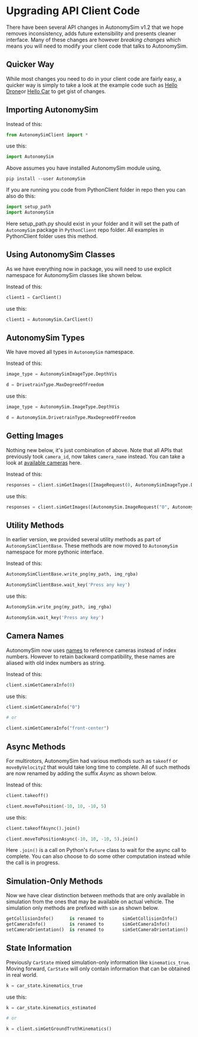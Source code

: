 # Upgrading API Client Code
There have been several API changes in AutonomySim v1.2 that we hope removes inconsistency, adds future extensibility and presents cleaner interface. Many of these changes are however *breaking changes* which means you will need to modify your client code that talks to AutonomySim.

## Quicker Way

While most changes you need to do in your client code are fairly easy, a quicker way is simply to take a look at the example code such as [Hello Drone](https://github.com/nervosys/AutonomySim/tree/main/PythonClient//multirotor/hello_drone.py)or [Hello Car](https://github.com/nervosys/AutonomySim/tree/main/PythonClient//car/hello_car.py) to get gist of changes.

## Importing AutonomySim

Instead of this:

```python
from AutonomySimClient import *
```
use this:

```python
import AutonomySim
```

Above assumes you have installed AutonomySim module using, 

```shell
pip install --user AutonomySim
```

If you are running you code from PythonClient folder in repo then you can also do this:

```python
import setup_path 
import AutonomySim
```

Here setup_path.py should exist in your folder and it will set the path of `AutonomySim` package in `PythonClient` repo folder. All examples in PythonClient folder uses this method.

## Using AutonomySim Classes

As we have everything now in package, you will need to use explicit namespace for AutonomySim classes like shown below.

Instead of this:

```python
client1 = CarClient()
```

use this:

```python
client1 = AutonomySim.CarClient()
```

## AutonomySim Types

We have moved all types in `AutonomySim` namespace.

Instead of this:

```python
image_type = AutonomySimImageType.DepthVis

d = DrivetrainType.MaxDegreeOfFreedom
```

use this:

```python
image_type = AutonomySim.ImageType.DepthVis

d = AutonomySim.DrivetrainType.MaxDegreeOfFreedom
```

## Getting Images

Nothing new below, it's just combination of above. Note that all APIs that previously took `camera_id`, now takes `camera_name` instead. You can take a look at [available cameras](image_apis.md#avilable_cameras) here.

Instead of this:

```python
responses = client.simGetImages([ImageRequest(0, AutonomySimImageType.DepthVis)])
```

use this:

```python
responses = client.simGetImages([AutonomySim.ImageRequest("0", AutonomySim.ImageType.DepthVis)])
```

## Utility Methods

In earlier version, we provided several utility methods as part of `AutonomySimClientBase`. These methods are now moved to `AutonomySim` namespace for more pythonic interface.

Instead of this:

```python
AutonomySimClientBase.write_png(my_path, img_rgba) 

AutonomySimClientBase.wait_key('Press any key')
```

use this:

```python
AutonomySim.write_png(my_path, img_rgba)

AutonomySim.wait_key('Press any key')
```

## Camera Names

AutonomySim now uses [names](image_apis.md#available_cameras) to reference cameras instead of index numbers. However to retain backward compatibility, these names are aliased with old index numbers as string.

Instead of this:

```python
client.simGetCameraInfo(0)
```

use this:

```python
client.simGetCameraInfo("0")

# or

client.simGetCameraInfo("front-center")
```

## Async Methods

For multirotors, AutonomySim had various methods such as `takeoff` or `moveByVelocityZ` that would take long time to complete. All of such methods are now renamed by adding the suffix *Async* as shown below.

Instead of this:

```python
client.takeoff()

client.moveToPosition(-10, 10, -10, 5)
```

use this:

```python
client.takeoffAsync().join()

client.moveToPositionAsync(-10, 10, -10, 5).join()
```

Here `.join()` is a call on Python's `Future` class to wait for the async call to complete. You can also choose to do some other computation instead while the call is in progress.

## Simulation-Only Methods

Now we have clear distinction between methods that are only available in simulation from the ones that may be available on actual vehicle. The simulation only methods are prefixed with `sim` as shown below.

```python
getCollisionInfo()      is renamed to       simGetCollisionInfo()
getCameraInfo()         is renamed to       simGetCameraInfo()
setCameraOrientation()  is renamed to       simSetCameraOrientation()
```

## State Information

Previously `CarState` mixed simulation-only information like `kinematics_true`. Moving forward, `CarState` will only contain information that can be obtained in real world.

```python
k = car_state.kinematics_true
```

use this:

```python
k = car_state.kinematics_estimated

# or

k = client.simGetGroundTruthKinematics()
```
